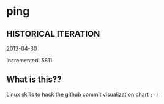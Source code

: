 # ping

## HISTORICAL ITERATION
2013-04-30

Incremented: 5811

## What is this?? 
Linux skills to hack the github commit visualization chart `;-)`
